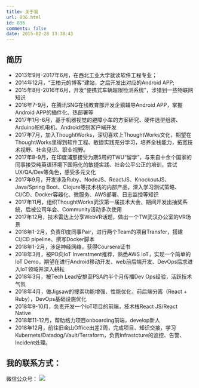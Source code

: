 ```yaml
---
title: 关于我
url: 836.html
id: 836
comments: false
date: 2015-02-28 13:38:43
---
```


简历
--

*   2013年9月-2017年6月，在西北工业大学就读软件工程专业；
*   2014年12月，“王柏元的博客”建站，之后开发出对应的Android APP;
*   2015年8月-2016年6月，开发“便携式车辆超限检测系统”，涉猎到一些物联网知识
*   2016年7-9月，在腾讯SNG在线教育部开发企鹅辅导Android APP，掌握Android APP的插件化、热部署等
*   2017年1月-6月，基于机器视觉的避障小车的方案研究、硬件选型组装、Arduino舵机电机、Android控制客户端开发
*   2017年7月，加入ThoughtWorks，深切喜欢上ThoughtWorks文化，期望在ThoughtWorks里得到软件工程、敏捷实践充分学习，培养全栈能力，拓宽技术视野、社会见识、职业视野。
*   2017年8-9月，在印度浦那接受为期5周的TWU“留学”，与来自十余个国家的同事接受纯英语环境下国际化的敏捷实践、社会公平公正的培训，尝试UX/QA/Dev等角色，感受多元文化
*   2017年9月，开发涉及Ruby、NodeJS、ReactJS、KnockoutJS、Java/Spring Boot、Clojure等技术栈的内部产品，深入学习测试策略、CI/CD、Docker容器化、微服务、AWS部署、日志监控等知识
*   2017年11月，组织ThoughtWorks武汉第一届技术大会，期间开发出抽奖系统，后被公司年会、Community活动多次使用
*   2017年12月，技术雷达上分享WebVR话题，做出一个TW武汉办公室的VR场景
*   2018年1-2月，负责印度同事Pair，进行两个Team的项目Transfer，搭建CI/CD pipeline、撰写Docker脚本
*   2018年1-2月，涉足神经网络，获得Coursera证书
*   2018年3月，被PO向IoT Inverstment推荐，熟悉AWS IoT，实现一个简单的IoT Demo，期望在进行Android移动开发、web前后端开发、DevOps后求进入IoT领域并深入耕耘
*   2018年3月，被Tech Lead安排至PSA约半个月传播Dev Ops经验，活跃技术气氛
*   2018年4月，做Jigsaw的搜索功能增强、性能优化，前后端分离（React + Ruby），DevOps基础设施优化
*   2018年9-10月，负责开发一个IoT项目的前端，技术栈React JS/React Native
*   2018年11-12月，帮助格力项目onboarding前端，develop新人
*   2018年12月，前往旧金山Office出差2周，完成项目、知识交接，学习Kubernets/Datadog/Vault/Terraform，负责Infrastcture的监控、告警、Incident处理。

我的联系方式：
-------

微信公众号： [![](https://wangbaiyuan.cn/wp-content/uploads/2018/11/qrcode_for_gh_5f4c204be810_344-1.jpg)](https://wangbaiyuan.cn/wp-content/uploads/2018/11/qrcode_for_gh_5f4c204be810_344-1.jpg)